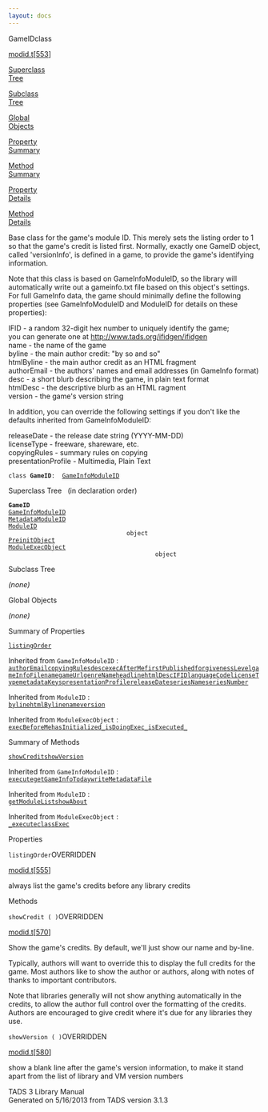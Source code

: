 ```yaml
---
layout: docs
---
```

<span class="title">GameID</span><span class="type">class</span>

[modid.t](../file/modid.t.html)\[[553](../source/modid.t.html#553)\]

[Superclass  
Tree](#_SuperClassTree_)

[Subclass  
Tree](#_SubClassTree_)

[Global  
Objects](#_ObjectSummary_)

[Property  
Summary](#_PropSummary_)

[Method  
Summary](#_MethodSummary_)

[Property  
Details](#_Properties_)

[Method  
Details](#_Methods_)



Base class for the game's module ID. This merely sets the listing order
to 1 so that the game's credit is listed first. Normally, exactly one
GameID object, called 'versionInfo', is defined in a game, to provide
the game's identifying information.

Note that this class is based on GameInfoModuleID, so the library will
automatically write out a gameinfo.txt file based on this object's
settings. For full GameInfo data, the game should minimally define the
following properties (see GameInfoModuleID and ModuleID for details on
these properties):

  
IFID - a random 32-digit hex number to uniquely identify the game;  
you can generate one at http://www.tads.org/ifidgen/ifidgen  
name - the name of the game  
byline - the main author credit: "by so and so"  
htmlByline - the main author credit as an HTML fragment  
authorEmail - the authors' names and email addresses (in GameInfo
format)  
desc - a short blurb describing the game, in plain text format  
htmlDesc - the descriptive blurb as an HTML ragment  
version - the game's version string

In addition, you can override the following settings if you don't like
the defaults inherited from GameInfoModuleID:

  
releaseDate - the release date string (YYYY-MM-DD)  
licenseType - freeware, shareware, etc.  
copyingRules - summary rules on copying  
presentationProfile - Multimedia, Plain Text

`class `**`GameID`**` :   `[`GameInfoModuleID`](../object/GameInfoModuleID.html)



<span id="_SuperClassTree_"></span>



<span class="hdln">Superclass Tree</span>   (in declaration order)



**`GameID`**  
[`GameInfoModuleID`](../object/GameInfoModuleID.html)  
[`MetadataModuleID`](../object/MetadataModuleID.html)  
[`ModuleID`](../object/ModuleID.html)  
`                                 object`  
[`PreinitObject`](../object/PreinitObject.html)  
[`ModuleExecObject`](../object/ModuleExecObject.html)  
`                                         object`  
<span id="_SubClassTree_"></span>



<span class="hdln">Subclass Tree</span>  



*(none)* <span id="_ObjectSummary_"></span>



<span class="hdln">Global Objects</span>  



*(none)* <span id="_PropSummary_"></span>



<span class="hdln">Summary of Properties</span>  



[`listingOrder`](#listingOrder)

Inherited from `GameInfoModuleID` :  
[`authorEmail`](../object/GameInfoModuleID.html#authorEmail)[`copyingRules`](../object/GameInfoModuleID.html#copyingRules)[`desc`](../object/GameInfoModuleID.html#desc)[`execAfterMe`](../object/GameInfoModuleID.html#execAfterMe)[`firstPublished`](../object/GameInfoModuleID.html#firstPublished)[`forgivenessLevel`](../object/GameInfoModuleID.html#forgivenessLevel)[`gameInfoFilename`](../object/GameInfoModuleID.html#gameInfoFilename)[`gameUrl`](../object/GameInfoModuleID.html#gameUrl)[`genreName`](../object/GameInfoModuleID.html#genreName)[`headline`](../object/GameInfoModuleID.html#headline)[`htmlDesc`](../object/GameInfoModuleID.html#htmlDesc)[`IFID`](../object/GameInfoModuleID.html#IFID)[`languageCode`](../object/GameInfoModuleID.html#languageCode)[`licenseType`](../object/GameInfoModuleID.html#licenseType)[`metadataKeys`](../object/GameInfoModuleID.html#metadataKeys)[`presentationProfile`](../object/GameInfoModuleID.html#presentationProfile)[`releaseDate`](../object/GameInfoModuleID.html#releaseDate)[`seriesName`](../object/GameInfoModuleID.html#seriesName)[`seriesNumber`](../object/GameInfoModuleID.html#seriesNumber)



Inherited from `ModuleID` :  
[`byline`](../object/ModuleID.html#byline)[`htmlByline`](../object/ModuleID.html#htmlByline)[`name`](../object/ModuleID.html#name)[`version`](../object/ModuleID.html#version)



Inherited from `ModuleExecObject` :  
[`execBeforeMe`](../object/ModuleExecObject.html#execBeforeMe)[`hasInitialized_`](../object/ModuleExecObject.html#hasInitialized_)[`isDoingExec_`](../object/ModuleExecObject.html#isDoingExec_)[`isExecuted_`](../object/ModuleExecObject.html#isExecuted_)

<span id="_MethodSummary_"></span>



<span class="hdln">Summary of Methods</span>  



[`showCredit`](#showCredit)[`showVersion`](#showVersion)

Inherited from `GameInfoModuleID` :  
[`execute`](../object/GameInfoModuleID.html#execute)[`getGameInfoToday`](../object/GameInfoModuleID.html#getGameInfoToday)[`writeMetadataFile`](../object/GameInfoModuleID.html#writeMetadataFile)



Inherited from `ModuleID` :  
[`getModuleList`](../object/ModuleID.html#getModuleList)[`showAbout`](../object/ModuleID.html#showAbout)



Inherited from `ModuleExecObject` :  
[`_execute`](../object/ModuleExecObject.html#_execute)[`classExec`](../object/ModuleExecObject.html#classExec)

<span id="_Properties_"></span>



<span class="hdln">Properties</span>  



<span id="listingOrder"></span>

`listingOrder`<span class="rem">OVERRIDDEN</span>

[modid.t](../file/modid.t.html)\[[555](../source/modid.t.html#555)\]



always list the game's credits before any library credits



<span id="_Methods_"></span>



<span class="hdln">Methods</span>  



<span id="showCredit"></span>

`showCredit ( )`<span class="rem">OVERRIDDEN</span>

[modid.t](../file/modid.t.html)\[[570](../source/modid.t.html#570)\]



Show the game's credits. By default, we'll just show our name and
by-line.

Typically, authors will want to override this to display the full
credits for the game. Most authors like to show the author or authors,
along with notes of thanks to important contributors.

Note that libraries generally will not show anything automatically in
the credits, to allow the author full control over the formatting of the
credits. Authors are encouraged to give credit where it's due for any
libraries they use.



<span id="showVersion"></span>

`showVersion ( )`<span class="rem">OVERRIDDEN</span>

[modid.t](../file/modid.t.html)\[[580](../source/modid.t.html#580)\]



show a blank line after the game's version information, to make it stand
apart from the list of library and VM version numbers





TADS 3 Library Manual  
Generated on 5/16/2013 from TADS version 3.1.3


